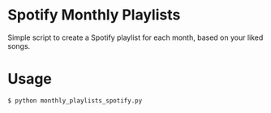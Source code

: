 # Spotify Monthly Playlists

Simple script to create a Spotify playlist for each month, based on your liked songs.

# Usage

```shell
$ python monthly_playlists_spotify.py
```